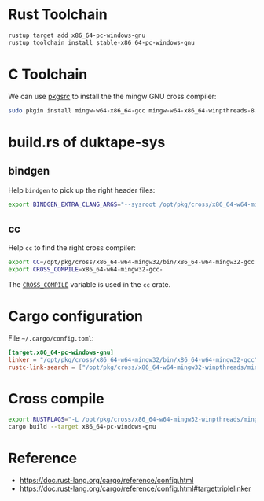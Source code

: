 # Rust Toolchain

```sh
rustup target add x86_64-pc-windows-gnu
rustup toolchain install stable-x86_64-pc-windows-gnu
```

# C Toolchain

We can use [pkgsrc](https://pkgsrc.joyent.com/install-on-osx/) to
install the the mingw GNU cross compiler:

```sh
sudo pkgin install mingw-w64-x86_64-gcc mingw-w64-x86_64-winpthreads-8.0.0
```

# build.rs of duktape-sys

## bindgen

Help `bindgen` to pick up the right header files:

```sh
export BINDGEN_EXTRA_CLANG_ARGS="--sysroot /opt/pkg/cross/x86_64-w64-mingw32/mingw/"
```

## cc

Help `cc` to find the right cross compiler:

```sh
export CC=/opt/pkg/cross/x86_64-w64-mingw32/bin/x86_64-w64-mingw32-gcc
export CROSS_COMPILE=x86_64-w64-mingw32-gcc-
```

The [`CROSS_COMPILE`](https://github.com/alexcrichton/cc-rs/blob/master/src/lib.rs#L2347)
variable is used in the `cc` crate.

# Cargo configuration

File `~/.cargo/config.toml`:

```toml
[target.x86_64-pc-windows-gnu]
linker = "/opt/pkg/cross/x86_64-w64-mingw32/bin/x86_64-w64-mingw32-gcc"
rustc-link-search = ["/opt/pkg/cross/x86_64-w64-mingw32-winpthreads/mingw//lib/"]
```

# Cross compile

```sh
export RUSTFLAGS="-L /opt/pkg/cross/x86_64-w64-mingw32-winpthreads/mingw/lib"
cargo build --target x86_64-pc-windows-gnu
```

# Reference

- https://doc.rust-lang.org/cargo/reference/config.html
- https://doc.rust-lang.org/cargo/reference/config.html#targettriplelinker